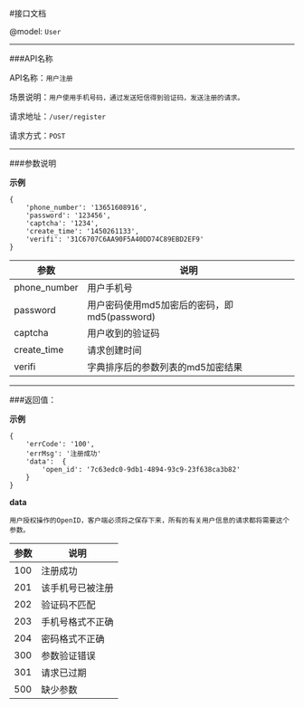 #接口文档

@model: `User`

----------

###API名称

API名称：`用户注册`

场景说明：`用户使用手机号码，通过发送短信得到验证码，发送注册的请求。`

请求地址：`/user/register`

请求方式：`POST`

----------

###参数说明

__示例__

    {
        'phone_number': '13651608916',
        'password': '123456',
        'captcha': '1234',
        'create_time': '1450261133',
        'verifi': '31C6707C6AA90F5A40DD74C89EBD2EF9'
    }

| 参数 | 说明 |
| ------------- | ------------- |
|phone_number|用户手机号|
|password|用户密码使用md5加密后的密码，即md5(password)|
|captcha|用户收到的验证码|
|create_time|请求创建时间|
|verifi|字典排序后的参数列表的md5加密结果|

----------

###返回值：

__示例__

    {
        'errCode': '100',
        'errMsg': '注册成功'
        'data':  {
            'open_id': '7c63edc0-9db1-4894-93c9-23f638ca3b82'
        }
    }

__data__

    用户授权操作的OpenID，客户端必须将之保存下来，所有的有关用户信息的请求都将需要这个参数。

| 参数 | 说明 |
| ------------- | ------------- |
|100|注册成功|
|201|该手机号已被注册|
|202|验证码不匹配|
|203|手机号格式不正确|
|204|密码格式不正确|
|300|参数验证错误|
|301|请求已过期|
|500|缺少参数|
